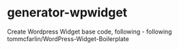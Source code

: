 generator-wpwidget
==================

Create Wordpress Widget base code, following - following tommcfarlin/WordPress-Widget-Boilerplate
